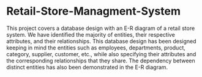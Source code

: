 # Retail-Store-Managment-System
This project covers a database design with an E-R diagram of a retail store system. We have identified the majority of entities, their respective attributes, and their relationships. This database design has been designed keeping in mind the entities such as employees, departments, product, category, supplier, customer, etc., while also specifying their attributes and the corresponding relationships that they share. The dependency between distinct entities has also been demonstrated in the E-R diagram.
